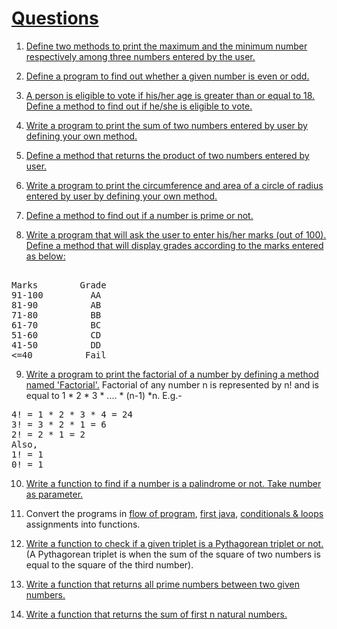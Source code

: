 # [Questions](https://github.com/kunal-kushwaha/DSA-Bootcamp-Java/blob/main/assignments/04-functions.md)

1. [Define two methods to print the maximum and the minimum number respectively among three numbers entered by the user.]()
2. [Define a program to find out whether a given number is even or odd.]()
3. [A person is eligible to vote if his/her age is greater than or equal to 18. Define a method to find out if he/she is eligible to vote.]()

4. [Write a program to print the sum of two numbers entered by user by defining your own method.]()

5. [Define a method that returns the product of two numbers entered by user.]()

6. [Write a program to print the circumference and area of a circle of radius entered by user by defining your own method.]()

7. [Define a method to find out if a number is prime or not.]()

8. [Write a program that will ask the user to enter his/her marks (out of 100). Define a method that will display grades according to the marks entered as below:]() <br/>
<pre> 
Marks        Grade 
91-100         AA 
81-90          AB 
71-80          BB 
61-70          BC 
51-60          CD 
41-50          DD 
<=40          Fail 
</pre>


9. [Write a program to print the factorial of a number by defining a method named 'Factorial'.](https://www.javatpoint.com/factorial-program-in-java)
Factorial of any number n is represented by n! and is equal to 1 * 2 * 3 * .... * (n-1) *n. E.g.- <br/>
<pre>
4! = 1 * 2 * 3 * 4 = 24 
3! = 3 * 2 * 1 = 6 
2! = 2 * 1 = 2 
Also, 
1! = 1 
0! = 1
</pre>

10. [Write a function to find if a number is a palindrome or not. Take number as parameter.](https://www.geeksforgeeks.org/check-if-a-number-is-palindrome/)

11. Convert the programs in [flow of program](01-flow-of-program.md), [first java](02-first-java.md), [conditionals & loops](03-conditionals-loops.md) assignments into functions.

12. [Write a function to check if a given triplet is a Pythagorean triplet or not.](https://www.geeksforgeeks.org/find-pythagorean-triplet-in-an-unsorted-array/) (A Pythagorean triplet is when the sum of the square of two numbers is equal to the square of the third number).

13. [Write a function that returns all prime numbers between two given numbers.](https://www.geeksforgeeks.org/program-to-find-prime-numbers-between-given-interval/)

14. [Write a function that returns the sum of first n natural numbers.](https://www.geeksforgeeks.org/program-find-sum-first-n-natural-numbers/)
